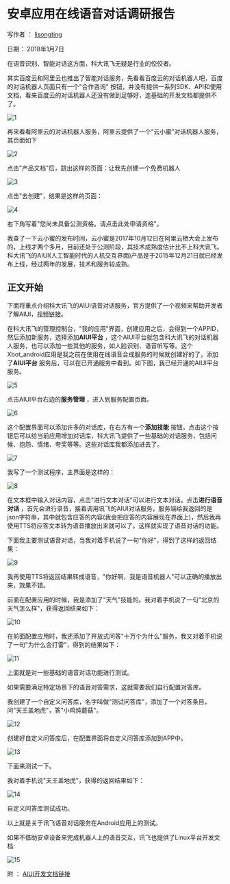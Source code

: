 # 安卓应用在线语音对话调研报告 

写作者 ： [lisongting](https://github.com/lisongting)

日期： 2018年1月7日

在语音识别、智能对话这方面，科大讯飞无疑是行业的佼佼者。

其实百度云和阿里云也推出了智能对话服务，先看看百度云的对话机器人吧，百度的对话机器人页面只有一个"合作咨询" 按钮，并没有提供一系列SDK、API和使用文档，看来百度云的对话机器人还没有做到足够好，连基础的开发文档都提供不了。

![1](images/voice/1.jpg)

再来看看阿里云的对话机器人服务，阿里云提供了一个“云小蜜”对话机器人服务，其页面如下

![2](images/voice/2.jpg)

点击"产品文档"后，跳出这样的页面：让我先创建一个免费机器人

![3](images/voice/3.jpg)

点击"去创建"，结果是这样的页面：

![4](images/voice/4.jpg)

右下角写着"您尚未具备公测资格。请点击此处申请资格"。 

我查了一下云小蜜的发布时间，云小蜜是2017年10月12日在阿里云栖大会上发布的，上线才两个多月，目前还处于公测阶段，其技术成熟度估计比不上科大讯飞。科大讯飞的AIUI(人工智能时代的人机交互界面)产品是于2015年12月21日就已经发布上线，经过两年的发展，技术和服务较成熟。

##  正文开始 

下面将重点介绍科大讯飞的AIUI语音对话服务，官方提供了一个视频来帮助开发者了解AIUI，[视频链接](http://ai.xfyun.cn/course/courseDetail?id=1)。

在科大讯飞的管理控制台，"我的应用"界面，创建应用之后，会得到一个APPID，然后添加新服务，选择添加**AIUI平台** ，这个AIUI平台就包含科大讯飞的对话机器人服务，也可以添加一些其他的服务，如人脸识别、语音听写等。这个Xbot_android应用是我之前在使用在线语音合成服务的时候就创建好的了，添加了**AIUI平台** 服务后，可以在已开通服务中看到。如下图，我已经开通的AIUI平台服务。

![5](images/voice/5.jpg)

点击AIUI平台右边的**服务管理** ，进入到服务配置页面。

![6](images/voice/6.jpg)

这个配置界面可以添加许多的对话库，在右方有一个**添加技能** 按钮，点击这个按钮后可以给当前应用增加对话库，科大讯飞提供了一些基础的对话服务，包括问候、抱怨、情绪、夸奖等等。这些对话库我都添加进去了。

![7](images/voice/7.jpg)

我写了一个测试程序，主界面是这样的：

![8](images/voice/8.png)



在文本框中输入对话内容，点击"进行文本对话"可以进行文本对话。点击**进行语音对话** ，首先会进行录音，接着调用讯飞的AIUI对话服务，服务端给我返回的是json字符串，其中就包含应答的内容(我会把应答的内容展现在界面上)，然后我再使用TTS将应答文本转为语音播放出来就可以了。这样就实现了语音对话的功能。

下面我主要测试语音对话，当我对着手机说了一句"你好"，得到了这样的返回结果：

![9](images/voice/9.png)

我再使用TTS将返回结果转成语音，"你好啊，我是语音机器人"可以正确的播放出来，效果不错。

前面在配置应用的时候，我是添加了"天气"技能的。我对着手机说了一句"北京的天气怎么样"，获得返回结果如下：

![10](images/voice/10.png)

在前面配置应用时，我还添加了开放式问答"十万个为什么"服务，我又对着手机说了一句"为什么会打雷"，得到的结果如下：

![11](images/voice/11.png)

上面就是对一些基础的语音对话功能进行测试。

如果需要满足特定场景下的语音对答需求，这就需要我们自行配置对答库。

我创建了一个自定义问答库，名字叫做"测试问答库"，添加了一个对答条目，问"天王盖地虎"，答"小鸡炖蘑菇"。

![12](images/voice/12.jpg)



创建好自定义问答库后，在配置界面将自定义问答库添加到APP中。

![13](images/voice/13.jpg)

下面来测试一下。

我对着手机说"天王盖地虎"，获得的返回结果如下：

![14](images/voice/14.png)

自定义问答库测试成功。

以上就是关于讯飞语音对话服务在Android应用上的测试。

如果不借助安卓设备来完成机器人上的语音交互，讯飞也提供了Linux平台开发文档:

![15](images/voice/15.jpg)

附 ： [AIUI开发文档链接](http://aiui.xfyun.cn/help/devDoc) 

